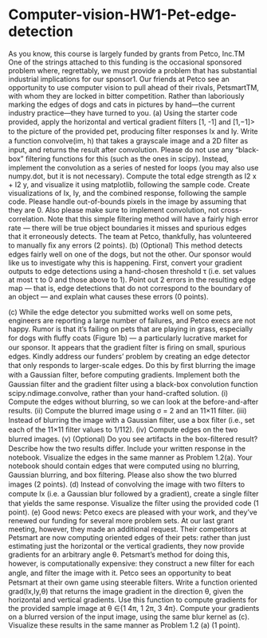 # Computer-vision-HW1-Pet-edge-detection

As you know, this course is largely funded by grants from Petco, Inc.TM One of the strings attached to this funding is the occasional sponsored problem where, regrettably, we must provide a problem that has substantial industrial implications for our sponsor1. Our friends at Petco see an opportunity to use computer vision to pull ahead of their rivals, PetsmartTM, with whom they are locked in bitter competition. Rather than laboriously marking the edges of dogs and cats in pictures by hand—the current industry practice—they have turned to you.
(a) Using the starter code provided, apply the horizontal and vertical gradient ﬁlters [1, -1] and [1,−1]> to the picture of the provided pet, producing ﬁlter responses Ix and Iy. Write a function convolve(im, h) that takes a grayscale image and a 2D ﬁlter as input, and returns the result after convolution. Please do not use any “black-box” ﬁltering functions for this (such as the ones in scipy). Instead, implement the convolution as a series of nested for loops (you may also use numpy.dot, but it is not necessary). Compute the total edge strength as I2 x + I2 y, and visualize it using matplotlib, following the sample code. Create visualizations of Ix, Iy, and the combined response, following the sample code.
Please handle out-of-bounds pixels in the image by assuming that they are 0. Also please make sure to implement convolution, not cross-correlation. Note that this simple ﬁltering method will have a fairly high error rate — there will be true object boundaries it misses and spurious edges that it erroneously detects. The team at Petco, thankfully, has volunteered to manually ﬁx any errors (2 points).
(b) (Optional) This method detects edges fairly well on one of the dogs, but not the other. Our sponsor would like us to investigate why this is happening. First, convert your gradient outputs to edge detections using a hand-chosen threshold τ (i.e. set values at most τ to 0 and those above to 1). Point out 2 errors in the resulting edge map — that is, edge detections that do not correspond to the boundary of an object — and explain what causes these errors (0 points).


(c) While the edge detector you submitted works well on some pets, engineers are reporting a large number of failures, and Petco execs are not happy. Rumor is that it’s failing on pets that are playing in grass, especially for dogs with ﬂuﬀy coats (Figure 1b) — a particularly lucrative market for our sponsor. It appears that the gradient ﬁlter is ﬁring on small, spurious edges.
Kindly address our funders’ problem by creating an edge detector that only responds to larger-scale edges. Do this by ﬁrst blurring the image with a Gaussian ﬁlter, before computing gradients. Implement both the Gaussian ﬁlter and the gradient ﬁlter using a black-box convolution function scipy.ndimage.convolve, rather than your hand-crafted solution.
(i) Compute the edges without blurring, so we can look at the before-and-after results. (ii) Compute the blurred image using σ = 2 and an 11×11 ﬁlter. (iii) Instead of blurring the image with a Gaussian ﬁlter, use a box ﬁlter (i.e., set each of the 11×11 ﬁlter values to 1/112). (iv) Compute edges on the two blurred images.
(v) (Optional) Do you see artifacts in the box-ﬁltered result? Describe how the two results diﬀer. Include your written response in the notebook.
Visualize the edges in the same manner as Problem 1.2(a). Your notebook should contain edges that were computed using no blurring, Gaussian blurring, and box ﬁltering. Please also show the two blurred images (2 points).
(d) Instead of convolving the image with two ﬁlters to compute Ix (i.e. a Gaussian blur followed by a gradient), create a single ﬁlter that yields the same response. Visualize the ﬁlter using the provided code (1 point).
(e) Good news: Petco execs are pleased with your work, and they’ve renewed our funding for several more problem sets. At our last grant meeting, however, they made an additional request. Their competitors at Petsmart are now computing oriented edges of their pets: rather than just estimating just the horizontal or the vertical gradients, they now provide gradients for an arbitrary angle θ. Petsmart’s method for doing this, however, is computationally expensive: they construct a new ﬁlter for each angle, and ﬁlter the image with it. Petco sees an opportunity to beat Petsmart at their own game using steerable ﬁlters.
Write a function oriented grad(Ix,Iy,θ) that returns the image gradient in the direction θ, given the horizontal and vertical gradients. Use this function to compute gradients for the provided sample image at θ ∈{1 4π, 1 2π, 3 4π}. Compute your gradients on a blurred version of the input image, using the same blur kernel as (c). Visualize these results in the same manner as Problem 1.2 (a) (1 point).
